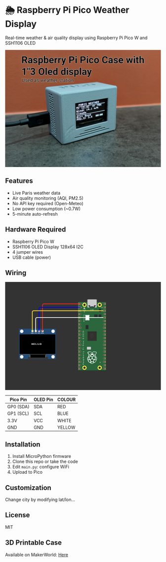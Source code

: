 # 🌦️ Raspberry Pi Pico Weather Display

Real-time weather & air quality display using Raspberry Pi Pico W and SSH1106 OLED

![Pico](images/pipico.png)

## Features
- Live Paris weather data
- Air quality monitoring (AQI, PM2.5)
- No API key required (Open-Meteo)
- Low power consumption (~0.7W)
- 5-minute auto-refresh

## Hardware Required
- Raspberry Pi Pico W
- SSH1106 OLED Display 128x64 I2C
- 4 jumper wires
- USB cable (power)

## Wiring
![Wiring](images/wiring.png)

| Pico Pin | OLED Pin | COLOUR |
|----------|----------|----------|
| GP0 (SDA)| SDA      | RED |
| GP1 (SCL)| SCL      | BLUE |
| 3.3V     | VCC      | WHITE |
| GND      | GND      | YELLOW |

## Installation
1. Install MicroPython firmware
2. Clone this repo or take the code
3. Edit `main.py`: configure WiFi
4. Upload to Pico

## Customization
Change city by modifying lat/lon...

## License
MIT

## 3D Printable Case
Available on MakerWorld: [Here]([images/pipico.png](https://makerworld.com/fr/models/1857940-case-for-raspberry-pi-pico-ssh1106-oled-display#profileId-1986803))

